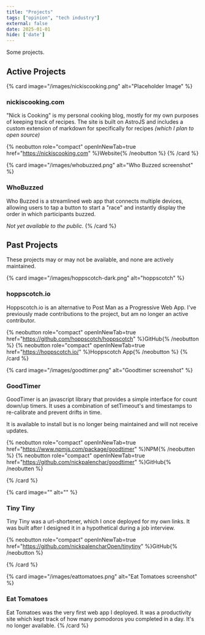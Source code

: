 ```yaml
---
title: "Projects"
tags: ["opinion", "tech industry"]
external: false
date: 2025-01-01
hide: ['date']
---
```


Some projects.

## Active Projects 

{% card image="/images/nickiscooking.png" alt="Placeholder Image" %}
### nickiscooking.com
"Nick is Cooking" is my personal cooking blog, mostly for my own purposes of keeping track of recipes. The site is built on AstroJS and includes a custom extension of markdown for specifically for recipes _(which I plan to open source)_

{% neobutton role="compact" openInNewTab=true href="https://nickiscooking.com" %}Website{% /neobutton %}
{% /card %}

{% card image="/images/whobuzzed.png" alt="Who Buzzed screenshot" %}
### WhoBuzzed
Who Buzzed is a streamlined web app that connects multiple devices, allowing users to tap a button to start a "race" and instantly display the order in which participants buzzed.

_Not yet available to the public._
{% /card %}


## Past Projects

These projects may or may not be available, and none are actively maintained.

{% card image="/images/hoppscotch-dark.png" alt="hoppscotch" %}
### hoppscotch.io

Hoppscotch.io is an alternative to Post Man as a Progressive Web App. I've previously made contributions to the project, but am no longer an active contributor.

{% neobutton role="compact" openInNewTab=true href="https://github.com/hoppscotch/hoppscotch" %}GitHub{% /neobutton %} 
{% neobutton role="compact" openInNewTab=true href="https://hoppscotch.io/" %}Hoppscotch App{% /neobutton %}
{% /card %}

{% card image="/images/goodtimer.png" alt="Goodtimer screenshot" %}
### GoodTimer

GoodTimer is an javascript library that provides a simple interface for count down/up timers. It uses a combination of setTimeout's and timestamps to re-calibrate and prevent drifts in time.

It is available to install but is no longer being maintained and will not receive updates.

{% neobutton role="compact" openInNewTab=true href="https://www.npmjs.com/package/goodtimer" %}NPM{% /neobutten %} {% neobutton role="compact" openInNewTab=true href="https://github.com/nickpalenchar/goodtimer" %}GitHub{% /neobutten %}

{% /card %}

{% card image="" alt="" %}
### Tiny Tiny

Tiny Tiny was a url-shortener, which I once deployed for my own links. It was built after I designed it in a hypothetical during a job interview.

{% neobutton role="compact" openInNewTab=true href="https://github.com/nickpalencharOpen/tinytiny" %}GitHub{% /neobutton %}

{% /card %}

{% card image="/images/eattomatoes.png" alt="Eat Tomatoes screenshot" %}
### Eat Tomatoes

Eat Tomatoes was the very first web app I deployed. It was a productivity site which kept track of how many pomodoros you completed in a day. It's no longer available.
{% /card %}